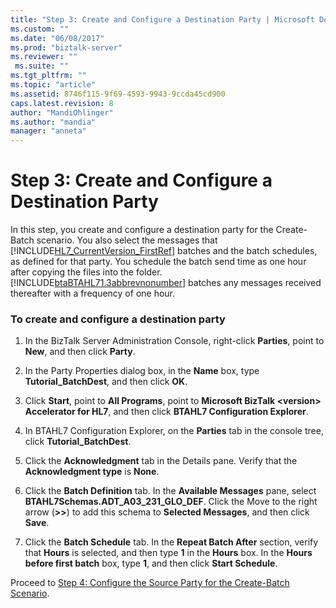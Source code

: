 ```yaml
---
title: "Step 3: Create and Configure a Destination Party | Microsoft Docs"
ms.custom: ""
ms.date: "06/08/2017"
ms.prod: "biztalk-server"
ms.reviewer: ""
 ms.suite: ""
ms.tgt_pltfrm: ""
ms.topic: "article"
ms.assetid: 8746f115-9f69-4593-9943-9ccda45cd900
caps.latest.revision: 8
author: "MandiOhlinger"
ms.author: "mandia"
manager: "anneta"
---
```

# Step 3: Create and Configure a Destination Party
In this step, you create and configure a destination party for the Create-Batch scenario. You also select the messages that [!INCLUDE[HL7_CurrentVersion_FirstRef](../../includes/hl7-currentversion-firstref-md.md)] batches and the batch schedules, as defined for that party. You schedule the batch send time as one hour after copying the files into the folder. [!INCLUDE[btaBTAHL71.3abbrevnonumber](../../includes/btabtahl71-3abbrevnonumber-md.md)] batches any messages received thereafter with a frequency of one hour.  
  
### To create and configure a destination party  
  
1.  In the BizTalk Server Administration Console, right-click **Parties**, point to **New**, and then click **Party**.  
  
2.  In the Party Properties dialog box, in the **Name** box, type **Tutorial_BatchDest**, and then click **OK**.  
  
3.  Click **Start**, point to **All Programs**, point to **Microsoft BizTalk \<version> Accelerator for HL7**, and then click **BTAHL7 Configuration Explorer**.  
  
4.  In BTAHL7 Configuration Explorer, on the **Parties** tab in the console tree, click **Tutorial_BatchDest**.  
  
5.  Click the **Acknowledgment** tab in the Details pane. Verify that the **Acknowledgment type** is **None**.  
  
6.  Click the **Batch Definition** tab. In the **Available Messages** pane, select **BTAHL7Schemas.ADT_A03_231_GLO_DEF**. Click the Move to the right arrow (**>>**) to add this schema to **Selected Messages**, and then click **Save**.  
  
7.  Click the **Batch Schedule** tab. In the **Repeat Batch After** section, verify that **Hours** is selected, and then type **1** in the **Hours** box. In the **Hours before first batch** box, type **1**, and then click **Start Schedule**.  
  
 Proceed to [Step 4: Configure the Source Party for the Create-Batch Scenario](../../adapters-and-accelerators/accelerator-hl7/step-4-configure-the-source-party-for-the-create-batch-scenario.md).